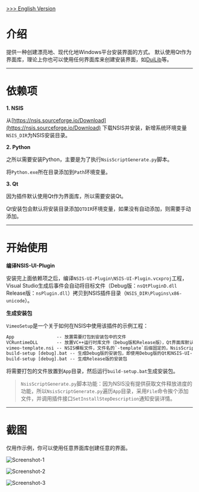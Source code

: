 [>>> English Version](README.md)

# 介绍
提供一种创建漂亮地、现代化地Windows平台安装界面的方式。
默认使用Qt作为界面库，理论上你也可以使用任何界面库来创建安装界面，如[DuiLib](https://github.com/winsoft666/duilib2)等。

---

# 依赖项

**1. NSIS**

从[https://nsis.sourceforge.io/Download](https://nsis.sourceforge.io/Download) 下载NSIS并安装，新增系统环境变量`NSIS_DIR`为NSIS安装目录。

**2. Python**

之所以需要安装Python，主要是为了执行`NsisScriptGenerate.py`脚本。

将`Python.exe`所在目录添加到`Path`环境变量。

**3. Qt**

因为插件默认使用Qt作为界面库，所以需要安装Qt。

Qt安装包会默认将安装目录添加`QTDIR`环境变量，如果没有自动添加，则需要手动添加。

---

# 开始使用

**编译NSIS-UI-Plugin**

安装完上面依赖项之后，编译`NSIS-UI-Plugin\NSIS-UI-Plugin.vcxproj`工程，Visual Studio生成后事件会自动将目标文件（Debug版：`nsQtPluginD.dll` Release版：`nsPlugin.dll`）拷贝到NSIS插件目录（`NSIS_DIR\Plugins\x86-unicode`）。

**生成安装包**

`VimeoSetup`是一个关于如何在NSIS中使用该插件的示例工程：

```txt
App                -- 放置需要打包到安装包中的文件
VCRuntimeDLL       -- 放置VC++运行时库文件（Debug版和Release版），Qt界面库默认采用MD模式编译，运行时需要依赖VC++运行时库
vimeo-template.nsi -- NSIS模板文件，文件名的`-template`后缀固定的，NsisScriptGenerate.py会根据该模板生成vimeo.nsi
build-setup [debug].bat -- 生成Debug版的安装包，即使用Debug版的Qt和NSIS-UI-Plugin
build-setup [debug].bat -- 生成Release版的安装包
```

将需要打包的文件放置到`App`目录，然后运行`build-setup.bat`生成安装包。

>`NsisScriptGenerate.py`脚本功能：因为NSIS没有提供获取文件释放进度的功能，所以`NsisScriptGenerate.py`遍历`App`目录，采用`File`命令挨个添加文件，并调用插件接口`SetInstallStepDescription`通知安装详情。

---

# 截图

仅用作示例，你可以使用任意界面库创建任意的界面。

![Screenshot-1](https://github.com/winsoft666/NSIS-UI-Plugin/blob/master/Screenshot/1.png)

![Screenshot-2](https://github.com/winsoft666/NSIS-UI-Plugin/blob/master/Screenshot/2.png)

![Screenshot-3](https://github.com/winsoft666/NSIS-UI-Plugin/blob/master/Screenshot/3.png)
